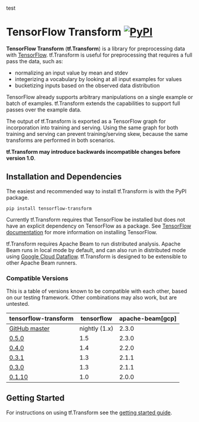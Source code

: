 test
# TensorFlow Transform [![PyPI](https://img.shields.io/pypi/pyversions/tensorflow-transform.svg?style=plastic)](https://github.com/tensorflow/transform)

**TensorFlow Transform** (**tf.Transform**) is a library for preprocessing
data with [TensorFlow](https://www.tensorflow.org). tf.Transform is useful
for preprocessing that requires a full pass the data, such as:

* normalizing an input value by mean and stdev
* integerizing a vocabulary by looking at all input examples for values
* bucketizing inputs based on the observed data distribution

TensorFlow already supports arbitrary manipulations on a single example or
batch of examples. tf.Transform extends the capabilities to support full
passes over the example data.

The output of tf.Transform is exported as a TensorFlow graph for incorporation
into training and serving. Using the same graph for both training and
serving can prevent training/serving skew, because the same transforms are
performed in both scenarios.

**tf.Transform may introduce backwards incompatible changes before version
1.0**.

## Installation and Dependencies

The easiest and recommended way to install tf.Transform is with the PyPI
package.

`pip install tensorflow-transform`

Currently tf.Transform requires that TensorFlow be installed but does not have
an explicit dependency on TensorFlow as a package. See [TensorFlow
documentation](https://www.tensorflow.org/install/) for more information on
installing TensorFlow.

tf.Transform requires Apache Beam to run distributed analysis. Apache Beam
runs in local mode by default, and can also run in distributed mode
using [Google Cloud Dataflow](https://cloud.google.com/dataflow/).
tf.Transform is designed to be extensible to other Apache Beam runners.

### Compatible Versions

This is a table of versions known to be compatible with each other, based on
our testing framework. Other combinations may also work, but are untested.

|tensorflow-transform                                                            |tensorflow    |apache-beam[gcp]|
|--------------------------------------------------------------------------------|--------------|----------------|
|[GitHub master](https://github.com/tensorflow/transform/blob/master/RELEASE.md) |nightly (1.x) |2.3.0           |
|[0.5.0](https://github.com/tensorflow/transform/blob/v0.5.0/RELEASE.md)         |1.5           |2.3.0           |
|[0.4.0](https://github.com/tensorflow/transform/blob/v0.4.0/RELEASE.md)         |1.4           |2.2.0           |
|[0.3.1](https://github.com/tensorflow/transform/blob/v0.3.1/RELEASE.md)         |1.3           |2.1.1           |
|[0.3.0](https://github.com/tensorflow/transform/blob/v0.3.0/RELEASE.md)         |1.3           |2.1.1           |
|[0.1.10](https://github.com/tensorflow/transform/blob/v0.1.10/RELEASE.md)       |1.0           |2.0.0           |

## Getting Started

For instructions on using tf.Transform see the [getting started
guide](./getting_started.md).
